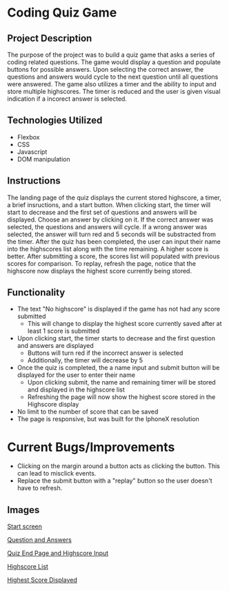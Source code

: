 # Coding Quiz Game
## Project Description

The purpose of the project was to build a quiz game that asks a series of coding related questions. The game would display a question and populate buttons for possible answers. Upon selecting the correct answer, the questions and answers would cycle to the next question until all questions were answered. The game also utilizes a timer and the ability to input and store multiple highscores. The timer is reduced and the user is given visual indication if a incorect answer is selected.

## Technologies Utilized
* Flexbox
* CSS
* Javascript
* DOM manipulation
## Instructions
The landing page of the quiz displays the current stored highscore, a timer, a brief insructions, and a start button. When clicking start, the timer will start to decrease and the first set of questions and answers will be displayed. Choose an answer by clicking on it. If the correct answer was selected, the questions and answers will cycle. If a wrong answer was selected, the answer will turn red and 5 seconds will be substracted from the timer. After the quiz has been completed, the user can input their name into the highscores list along with the time remaining. A higher score is better. After submitting a score, the scores list will populated with previous scores for comparison. To replay, refresh the page, notice that the highscore now displays the highest score currently being stored.
## Functionality
* The text "No highscore" is displayed if the game has not had any score submitted
  * This will change to display the highest score currently saved after at least 1 score is submitted
* Upon clicking start, the timer starts to decrease and the first question and answers are displayed
  * Buttons will turn red if the incorrect answer is selected
  * Additionally, the timer will decrease by 5 
* Once the quiz is completed, the a name input and submit button will be displayed for the user to enter their name
  * Upon clicking submit, the name and remaining timer will be stored and displayed in the highscore list
  * Refreshing the page will now show the highest score stored in the Highscore display
* No limit to the number of score that can be saved
* The page is responsive, but was built for the IphoneX resolution
# Current Bugs/Improvements
* Clicking on the margin around a button acts as clicking the button. This can lead to misclick events.
* Replace the submit button with a "replay" button so the user doesn't have to refresh.

## Images

[Start screen](https://lh3.googleusercontent.com/W-RHjyYnvtBi8qEYDGdq9xh_5qQizDfHF_OAMvHspcuonaBd3fDlhQPEy21m1RurLFm4mrvIHtnHQ5Xc56PxsW1XoX0tOyWqfpz6GRSC0kl0ADCy_bcfx9r8PNQs5YXv6mPWOF1I4e6j9blslBDmHLjRp4MA-xhqav4WRsTLJtMF_3gJJJVBUspuxE4BT9oMa90qiUGn3X3RYf8L3ZCqXTvFvvQbN0WRSg-p7N6O0eRy0L-ZJRGgztDPR4Uy4V_8WjKl838v-Z6BnJKh_E6oifPM-s3g-3CJRpikLLTGtRDdc_uZLjaURXNzFd_Av8-rh6v_HqXGMcc1Lg55sUTtmg2X1ZpUjXfptBYqi7CylkWnU5jL3hU-Lx4mXOx820uj5Q0pDIEdjudNGYx5Q4mhGrlILEOrDfZd58lLBAt-Gmh46uHaz4lThKgnUeZd6WiqDj19CJcZyvAEHYUyaZepBh3FEu1JQV6gcke-h_yTVP3gWjmdQjlp0R8X8-sd-9b8RXRSNZRp52dZP-LYGHgoOizQSGUro6UeqgkTTMOxv5uF5Xt9Yvb7N5u_v9SEnkryx_A8DKg-EpzpVYiCr1L55RJfybj41ctKuP5gZUO1kjYLZGKQTF8jh_OA1IA60rtdaFk-bw6YvaOHGjluCRrq0gNcFJiftf2DvCVBu9s2x2u8BkDgoRTll07n=w376-h812-no)

[Question and Answers](https://lh3.googleusercontent.com/FgqIySwHo-LVMibhnEL55vdlsJGyMMDXfBsJjhnbPVXj2Du37YzmrbZkZtxpx74is57wDee5co63M6YASZxkaI4WdKOZXiBqPiy_mn5EcsPi3rzYkHaNK8X8u7-5zkfjZPrAY9_QjDGVU3ahFxXAbrYxLhLdYep2s0xVtzwVFL50vMAyPbaTTUQQL5CEUicuLXplR0sL9-IIhvDiU6VrOYet108FUCBgrF5-jiF3DmNkUcHcOOwtif4Q7GAsMzPW6LHF_lBZ7Kh3EyRS4gaJO8dJGkVTXluyMxE2RpZRqToRZ1e2-9GDNY5wvM7_V1U39xNQT72XbuJR32pgeHpCI40nn_TYVrMrQ2RisP8ch8sji5boZcIQR1bzQMeqe6YLzUrTY4t_Tqs0oqxvPxI_ixbHqxYWCe8YSDu1azt6QSNHAgOpDVdpTNOHpJoTyXfUueH8h22rY5oSWoVcvL_LRCqBsTkagyFYHfF2ASmtKKvKU8RJG9tIbjwq5SKImxn1uYwloafmOaoVqCS_hufqrmRjUyn0f81UoXzm8JuhoWeEapLTO09BPWMdtmpb27EU-Iwd_3PzMV3uYjbETyTrV-4R0dM-fijeh8FR8f8pksceR5AUtohrS_5z-T01KsH1Z1c2JQHCI7AQlIckK8T210WlzEgN9Tnpcu9vgxIumG130Takky8FVF7r=w375-h814-no)

[Quiz End Page and Highscore Input](https://lh3.googleusercontent.com/a3ErZTn3vsSW9nRGvI3Qrws_0vGGEVUuFYXCtI9tbjU4fghQzrRddpy5LhQiQhegfPVBJJIdxejCDmgDJ28LBfk4Ryx_myr09RzQxGTFOCxDd6Ap-ZwguDvtWuUW2ueRgNo5ukogQwUQ8PpJjXWY_oNDBBcyRr-llrL3hn16Yrd9_-IthZTgSCF3oc6jRca-Zp0m3H8pMbQMiKAK4_zEBui36UAFh-erUt53bnkRtKjbHYuaz9ViyWhEpaOchPNuzqkzdPm96pdFHNXHw47omcNeeQ7IkcyExa2sowslj8NxPyUUMvE9P-AtcscLV8VOie7uUH2O7-pS-ri5tVGplU88AHmnC0ud_isI4JKpJaH-wBByROYPdizypZ8d76j2dvz-bOiFFjC7VlZ5hxLRh2gZaOeBQwkz33wE7MCxjxqrwZa8Zb6TSJ2RTQSp6CrKAgrSIf294_nchx8il3m0W9SbuZhkh3TWorOQgFF0I5fnnrxUdiNqtDV3n_rkaPGEffVwJu8YJmH-PaLH38uVLQv7V7xC-1QxZJlKe1pZjCN6JvLantcXXWO7jHfugrQwt9AAeDVp33THtrszH0My3DHUTLN8DSMNbBQeS1byKbrpfVaCu30ojxt_WxokMGRRm_U0ck0DteO9vhnnzcHPda6x2ygHYQ5PhDvJ5BXSQXUnKr2kiwBRaNg3=w376-h814-no)

[Highscore List](https://lh3.googleusercontent.com/0NWYe0J03ihW55_LhMNV8ie7f1v2PkAyha80CuFxByLd1cF1s78KyntL6IS7idr-8fg0mQ3B3SRGrrw6BScBbdMZOYdXw_1mivZrsnZpTvrUCi3WeDmyotB98TsUoErj8dOUgeVeYOH1VEo7xiiAwAq7qAmMr1eADbZpoR4yVLBQK6sOJRcXfIQKUTiNRtAudc50ixyEbNXseYrzchlbxFghBxazHJm9cEwJj9XRiWrKIRezJWTn_Su_RNr7cINglH4634N7_-tRRucDJOwwYSK5P6oEDMK2ywvSXC8-0IKofAn9G7Ohzig_HHpaevJtjnnDWyS-x085uQ2hn1UyFYdlDQhLWdsTlfU7WdUT9vRWsiE36Kidcdnj9v8NekmKSqpX_GFepejMXKr2cTQvuOvDIuR8e0lcJ9qOQSxrdFQsVczjf88osw46mCJfkWzGelmZesBvOS9qpwJ18oYBHcrmMDVCjHw5V6-Q0YTh0Ros5TjOy1_hkM2nw3s3Co1uApGF4lioGOueUj4wxORHCGBfphO7eLvC_VZOk2gsqyz5IOKZq7sj8THFOGqJQM1NpUe7Mr1-Ww3xVWX2lFZKmUFj4CaGPtaPPjYmjzpmHXhYlwqCa5cr-SHq2-QxWTF1fO7LQJ35ZgG9nap5WndWQ20Jq8F31OZvzpJQVL7mygUw4bzZ_sm__DqQ=w376-h815-no)

[Highest Score Displayed](https://lh3.googleusercontent.com/U_es6OfZanaRaoj3kbZXjS3d6UGJeWbJMR7W8FRjdhOCJ-AhbvO462BUJE2ZvIiSYFxFNGeLQeExpfM8_MU8FqPmk3tKIoUxIExkyQ1U0YnK3ntbuyJUMrlKpuMHCztn_pB6NONmPiFgUFxXUNVWNJd063eAKAE0KHzsr6sSzaeJ5_WOjx4CF87eevet3i5VSTf_30GpuqS5ZlJjiITCcP5KDeS6s8SvXZjM4jazziPCwRD_FZc-vi8ZJkk_UEV4bCS2WH0iOtf1ztc1twoi01y2JXwposQvKjrubQ5TK4EEwQ_hQjH9J6v2KLIexS4TunD1AX94HkCD7F8sTk-1AainTh8U6r7Bba7wCUqgIlI0FJKqTyA3203v87b2XU8aeop0WZpK3ciEy3_XV7nOquEDQSD4au18ax5CqZILPyrDWNsisB4t7cJwNW8GFmArF_vOzbnBFhFrPMAtchiSuZ3XxSkMgvzuDXjk5KbYd9G2QqF5V5Gg8Wvywo8x-_3zhFSQIyQ0vJL2jl0en2gkAAcRgmYqgU2lBUcuC8sAI363ch7EPxgOLqhyhF_YmIp98FgMu5fcBshnBRFOp8AT9us_lRPkB8210huJbRReJuEzEYS3jCIloXMMzfPD_sXPWokbYVKcvTp6kXpV_6ExKpX1btJDRuV4OsU-MGbdG79M5NZldxPj-Gm-=w377-h816-no)

